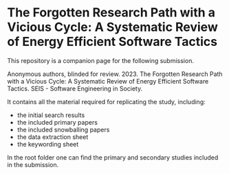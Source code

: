 # The Forgotten Research Path with a Vicious Cycle: A Systematic Review of Energy Efficient Software Tactics
This repository is a companion page for the following submission.

Anonymous authors, blinded for review. 2023. The Forgotten Research Path with a Vicious Cycle: A Systematic Review of Energy Efficient Software Tactics. SEIS - Software Engineering in Society.

It contains all the material required for replicating the study, including: 

- the initial search results
- the included primary papers
- the included snowballing papers 
- the data extraction sheet 
- the keywording sheet

In the root folder one can find the primary and secondary studies included in the submission.

